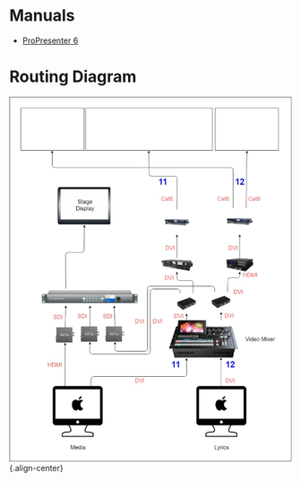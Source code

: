<!-- TITLE: Media Documents -->
<!-- SUBTITLE: These can make someone a media P![Media Config](/uploads/media-diagrams/media-config.jpg "Media Config")ro -->

# Manuals
* [ProPresenter 6](https://www.renewedvision.com/downloads/pro6userguide.pdf)

# Routing Diagram
![Media Config](/uploads/media-diagrams/media-config.jpg "Media Config"){.align-center}